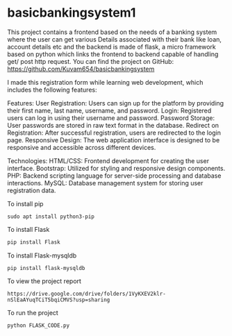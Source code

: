 # basicbankingsystem1
This project contains a frontend based on the needs of a banking system where the user can get various Details associated with their bank like loan, account details etc and the backend is made of flask, a micro framework based on python which links the frontend to backend capable of handling get/ post http request.
You can find the project on GitHub: https://github.com/Kuvam654/basicbankingsystem

I made this registration form while learning web development, which includes the following features:

Features:
User Registration: Users can sign up for the platform by providing their first name, last name, username, and password.
Login: Registered users can log in using their username and password.
Password Storage: User passwords are stored in raw text format in the database.
Redirect on Registration: After successful registration, users are redirected to the login page.
Responsive Design: The web application interface is designed to be responsive and accessible across different devices.

Technologies:
HTML/CSS: Frontend development for creating the user interface.
Bootstrap: Utilized for styling and responsive design components.
PHP: Backend scripting language for server-side processing and database interactions.
MySQL: Database management system for storing user registration data.

To install pip
```link
sudo apt install python3-pip
```

To install Flask
```bash
pip install Flask
```

To install Flask-mysqldb
```link
pip install flask-mysqldb
```

To view the project report
```link
https://drive.google.com/drive/folders/1VyKXEV2klr-nSlEaAYuqTCiT5bqiCMVS?usp=sharing
```

To run the project
```link
python FLASK_CODE.py
```
